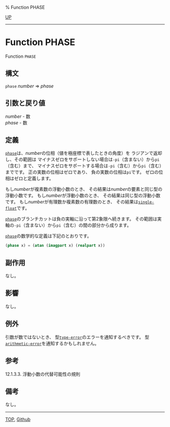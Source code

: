 % Function PHASE

[UP](12.2.html)  

---

# Function **PHASE**


Function `PHASE`


## 構文

`phase` *number* => *phase*


## 引数と戻り値

*number* - 数  
*phase* - 数


## 定義

[`phase`](12.2.phase.html)は、*number*の位相（値を極座標で表したときの角度）を
ラジアンで返却し、その範囲は
マイナスゼロをサポートしない場合は`-pi`（含まない）から`pi`（含む）まで、
マイナスゼロをサポートする場合は`-pi`（含む）から`pi`（含む）までです。
正の実数の位相はゼロであり、
負の実数の位相は`pi`です。
ゼロの位相はゼロと定義します。

もし*number*が複素数の浮動小数のとき、
その結果は*number*の要素と同じ型の浮動小数です。
もし*number*が浮動小数のとき、
その結果は同じ型の浮動小数です。
もし*number*が有理数か複素数の有理数のとき、
その結果は[`single-float`](12.2.short-float.html)です。

[`phase`](12.2.phase.html)のブランチカットは負の実軸に沿って第2象限へ続きます。
その範囲は実軸の`-pi`（含まない）から`pi`（含む）の間の部分から成ります。

[`phase`](12.2.phase.html)の数学的な定義は下記のとおりです。

```lisp
(phase x) = (atan (imagpart x) (realpart x))
```


## 副作用

なし。


## 影響

なし。


## 例外

引数が数ではないとき、
型[`type-error`](4.4.type-error.html)のエラーを通知するべきです。
型[`arithmetic-error`](12.2.arithmetic-error.html)を通知するかもしれません。


## 参考

12.1.3.3. 浮動小数の代替可能性の規則


## 備考

なし。


---
[TOP](index.html),  [Github](https://github.com/nptcl/npt-japanese)

